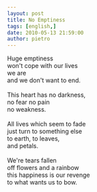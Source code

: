 ```yaml
---
layout: post
title: No Emptiness
tags: [english,]
date: 2010-05-13 21:59:00
author: pietro
---
```

Huge emptiness<br/>won't cope with our lives<br/>we are<br/>and we don't want to end.<br/><br/>This heart has no darkness,<br/>no fear no pain<br/>no weakness.<br/><br/>All lives which seem to fade<br/>just turn to something else<br/>to earth, to leaves,<br/>and petals.<br/><br/>We're tears fallen<br/>off flowers and a rainbow<br/>this happiness is our revenge<br/>to what wants us to bow.
